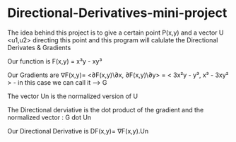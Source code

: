 # Directional-Derivatives-mini-project
The idea behind this project is to give a certain point P(x,y) and a vector U <u1,u2> directing this point and this program will calulate the 
Directional Derivates & Gradients

Our function is  F(x,y) = x³y - xy³

Our Gradients are  ∇F(x,y)= <∂F(x,y)\∂x, ∂F(x,y)\∂y> = < 3x²y - y³, x³ - 3xy² > - in this case we can call it -->  G 

The vector Un is the normalized version of U 

The Directional derviative is the dot product of the gradient and the normalized vector : G dot Un

Our Directional Derivative is DF(x,y)= ∇F(x,y).Un 
